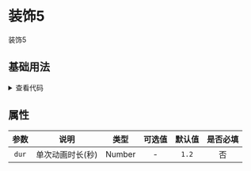 <!-- 加载 demo 组件 start -->
<script setup>
import demo from './demo.vue'
</script>
<!-- 加载 demo 组件 end -->

<!-- 正文开始 -->

# 装饰5

装饰5

## 基础用法
<ClientOnly>
  <demo />
</ClientOnly>
<details>
<summary>查看代码</summary>

<<< @/Decoration/Decoration5/demo.vue

</details>

## 属性
参数 | 说明 | 类型 | 可选值 | 默认值 | 是否必填
:-: | :-: | :-: | :-: | :-: | :-:
`dur` | 单次动画时长(秒) | Number | - | `1.2` | 否 
